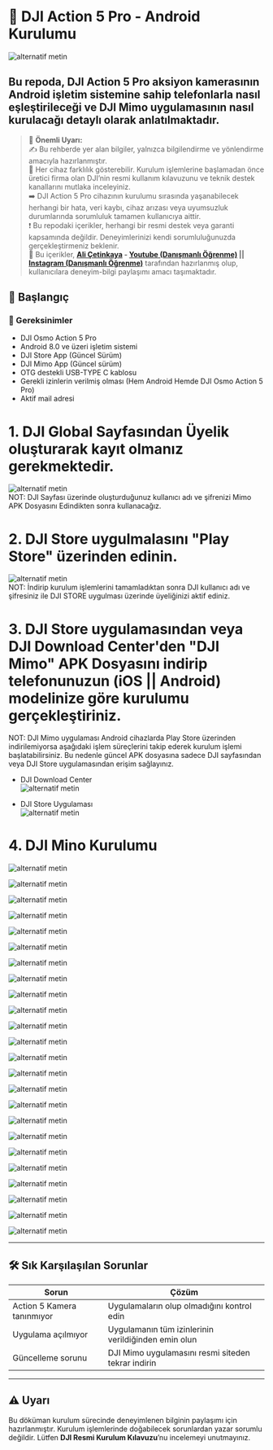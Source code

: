 # 📸 DJI Action 5 Pro - Android Kurulumu

![alternatif metin](https://github.com/acetinkaya/DJI_Action5_Pro_Android_kurulumu/blob/main/v6.png)

## Bu repoda, **DJI Action 5 Pro** aksiyon kamerasının Android işletim sistemine sahip telefonlarla nasıl eşleştirileceği ve **DJI Mimo** uygulamasının nasıl kurulacağı detaylı olarak anlatılmaktadır.

> 📌 **Önemli Uyarı:**     
✍️ Bu rehberde yer alan bilgiler, yalnızca bilgilendirme ve yönlendirme amacıyla hazırlanmıştır.    
🔧 Her cihaz farklılık gösterebilir. Kurulum işlemlerine başlamadan önce üretici firma olan DJI’nin resmi kullanım kılavuzunu ve teknik destek kanallarını mutlaka inceleyiniz.     
➡️ DJI Action 5 Pro cihazının kurulumu sırasında yaşanabilecek herhangi bir hata, veri kaybı, cihaz arızası veya uyumsuzluk durumlarında sorumluluk tamamen kullanıcıya aittir.     
❗ Bu repodaki içerikler, herhangi bir resmi destek veya garanti kapsamında değildir. Deneyimlerinizi kendi sorumluluğunuzda gerçekleştirmeniz beklenir.     
👤 Bu içerikler, **[Ali Çetinkaya](https://github.com/acetinkaya) - [Youtube (Danışmanlı Öğrenme)](https://www.youtube.com/@danismanliogrenme) || [Instagram (Danışmanlı Öğrenme)](https://www.instagram.com/danismanliogrenme/)** tarafından hazırlanmış olup, kullanıcılara deneyim-bilgi paylaşımı amacı taşımaktadır.   

## 🚀 Başlangıç

### 📱 Gereksinimler

- DJI Osmo Action 5 Pro  
- Android 8.0 ve üzeri işletim sistemi
- DJI Store App (Güncel Sürüm)
- DJI Mimo App (Güncel sürüm)
- OTG destekli USB-TYPE C kablosu
- Gerekli izinlerin verilmiş olması (Hem Android Hemde DJI Osmo Action 5 Pro)
- Aktif mail adresi 

# 1. DJI Global Sayfasından Üyelik oluşturarak kayıt olmanız gerekmektedir.   
![alternatif metin](https://github.com/acetinkaya/DJI_Action5_Pro_Android_kurulumu/blob/main/dji.png)   
NOT: DJI Sayfası üzerinde oluşturduğunuz kullanıcı adı ve şifrenizi Mimo APK Dosyasını Edindikten sonra kullanacağız. 

# 2. DJI Store uygulmalasını "Play Store" üzerinden edinin.    
![alternatif metin](https://github.com/acetinkaya/DJI_Action5_Pro_Android_kurulumu/blob/main/dji_store.jpg)    
NOT: İndirip kurulum işlemlerini tamamladıktan sonra DJI kullanıcı adı ve şifresiniz ile DJI STORE uygulması üzerinde üyeliğinizi aktif ediniz.    

# 3. DJI Store uygulamasından veya DJI Download Center'den "DJI Mimo" APK Dosyasını indirip telefonunuzun (iOS || Android) modelinize göre kurulumu gerçekleştiriniz.    
NOT: DJI Mimo uygulaması Android cihazlarda Play Store üzerinden indirilemiyorsa aşağıdaki işlem süreçlerini takip ederek kurulum işlemi başlatabilirsiniz. Bu nedenle güncel APK dosyasına sadece DJI sayfasından veya DJI Store uygulamasından erişim sağlayınız.   

- DJI Download Center   
![alternatif metin](https://github.com/acetinkaya/DJI_Action5_Pro_Android_kurulumu/blob/main/DJIMino.png)   

- DJI Store Uygulaması    
![alternatif metin](https://github.com/acetinkaya/DJI_Action5_Pro_Android_kurulumu/blob/main/1.jpg)    

# 4. DJI Mino Kurulumu

![alternatif metin](https://github.com/acetinkaya/DJI_Action5_Pro_Android_kurulumu/blob/main/2.jpg)  

![alternatif metin](https://github.com/acetinkaya/DJI_Action5_Pro_Android_kurulumu/blob/main/3.jpg)

![alternatif metin](https://github.com/acetinkaya/DJI_Action5_Pro_Android_kurulumu/blob/main/4.jpg)

![alternatif metin](https://github.com/acetinkaya/DJI_Action5_Pro_Android_kurulumu/blob/main/5.jpg)

![alternatif metin](https://github.com/acetinkaya/DJI_Action5_Pro_Android_kurulumu/blob/main/6.jpg)

![alternatif metin](https://github.com/acetinkaya/DJI_Action5_Pro_Android_kurulumu/blob/main/7.jpg)

![alternatif metin](https://github.com/acetinkaya/DJI_Action5_Pro_Android_kurulumu/blob/main/8.jpg)

![alternatif metin](https://github.com/acetinkaya/DJI_Action5_Pro_Android_kurulumu/blob/main/9.jpg)

![alternatif metin](https://github.com/acetinkaya/DJI_Action5_Pro_Android_kurulumu/blob/main/10.jpg)

![alternatif metin](https://github.com/acetinkaya/DJI_Action5_Pro_Android_kurulumu/blob/main/11.jpg)

![alternatif metin](https://github.com/acetinkaya/DJI_Action5_Pro_Android_kurulumu/blob/main/12.jpg)

![alternatif metin](https://github.com/acetinkaya/DJI_Action5_Pro_Android_kurulumu/blob/main/13.jpg)

![alternatif metin](https://github.com/acetinkaya/DJI_Action5_Pro_Android_kurulumu/blob/main/14.jpg)

![alternatif metin](https://github.com/acetinkaya/DJI_Action5_Pro_Android_kurulumu/blob/main/15.jpg)

![alternatif metin](https://github.com/acetinkaya/DJI_Action5_Pro_Android_kurulumu/blob/main/16.jpg)

![alternatif metin](https://github.com/acetinkaya/DJI_Action5_Pro_Android_kurulumu/blob/main/17.jpg)

![alternatif metin](https://github.com/acetinkaya/DJI_Action5_Pro_Android_kurulumu/blob/main/18.jpg)

![alternatif metin](https://github.com/acetinkaya/DJI_Action5_Pro_Android_kurulumu/blob/main/19.jpg)

![alternatif metin](https://github.com/acetinkaya/DJI_Action5_Pro_Android_kurulumu/blob/main/20.jpg)

![alternatif metin](https://github.com/acetinkaya/DJI_Action5_Pro_Android_kurulumu/blob/main/21.jpg)

![alternatif metin](https://github.com/acetinkaya/DJI_Action5_Pro_Android_kurulumu/blob/main/22.jpg)

![alternatif metin](https://github.com/acetinkaya/DJI_Action5_Pro_Android_kurulumu/blob/main/23.jpg)

![alternatif metin](https://github.com/acetinkaya/DJI_Action5_Pro_Android_kurulumu/blob/main/24.jpg)

![alternatif metin](https://github.com/acetinkaya/DJI_Action5_Pro_Android_kurulumu/blob/main/25.jpg)


---

## 🛠️ Sık Karşılaşılan Sorunlar

| Sorun | Çözüm |
|------|-------|
| Action 5 Kamera tanınmıyor | Uygulamaların olup olmadığını kontrol edin |
| Uygulama açılmıyor | Uygulamanın tüm izinlerinin verildiğinden emin olun |
| Güncelleme sorunu | DJI Mimo uygulamasını resmi siteden tekrar indirin |

---

## ⚠️ Uyarı

Bu döküman kurulum sürecinde deneyimlenen bilginin paylaşımı için hazırlanmıştır. Kurulum işlemlerinde doğabilecek sorunlardan yazar sorumlu değildir. Lütfen **DJI Resmi Kurulum Kılavuzu**’nu incelemeyi unutmayınız.

